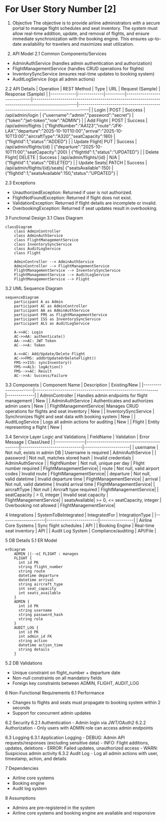 # For User Story Number [2]

1. Objective
The objective is to provide airline administrators with a secure portal to manage flight schedules and seat inventory. The system must allow real-time addition, update, and removal of flights, and ensure immediate synchronization with the booking engine. This ensures up-to-date availability for travelers and maximizes seat utilization.

2. API Model
  2.1 Common Components/Services
  - AdminAuthService (handles admin authentication and authorization)
  - FlightManagementService (handles CRUD operations for flights)
  - InventorySyncService (ensures real-time updates to booking system)
  - AuditLogService (logs all admin actions)

  2.2 API Details
| Operation   | REST Method | Type     | URL                          | Request (Sample)                                                                                   | Response (Sample)                                                                 |
|-------------|-------------|----------|------------------------------|----------------------------------------------------------------------------------------------------|-----------------------------------------------------------------------------------|
| Login       | POST        | Success  | /api/admin/login             | {"username":"admin","password":"secret"}                                                      | {"token":"jwt-token","role":"ADMIN"}                                         |
| Add Flight  | POST        | Success  | /api/admin/flights           | {"flightNumber":"AA123","route":"JFK-LAX","departure":"2025-10-10T10:00","arrival":"2025-10-10T13:00","aircraftType":"A320","seatCapacity":180} | {"flightId":1,"status":"ADDED"}                                               |
| Update Flight| PUT        | Success  | /api/admin/flights/{id}      | {"departure":"2025-10-10T11:00","seatCapacity":200}                                            | {"flightId":1,"status":"UPDATED"}                                            |
| Delete Flight| DELETE     | Success  | /api/admin/flights/{id}      | N/A                                                                                                | {"flightId":1,"status":"DELETED"}                                            |
| Update Seats| PATCH      | Success  | /api/admin/flights/{id}/seats| {"seatsAvailable":150}                                                                             | {"flightId":1,"seatsAvailable":150,"status":"UPDATED"}                      |

  2.3 Exceptions
  - UnauthorizedException: Returned if user is not authorized.
  - FlightNotFoundException: Returned if flight does not exist.
  - ValidationException: Returned if flight details are incomplete or invalid.
  - OverbookingException: Returned if seat updates result in overbooking.

3 Functional Design
  3.1 Class Diagram
```mermaid
classDiagram
    class AdminController
    class AdminAuthService
    class FlightManagementService
    class InventorySyncService
    class AuditLogService
    class Flight

    AdminController --> AdminAuthService
    AdminController --> FlightManagementService
    FlightManagementService --> InventorySyncService
    FlightManagementService --> AuditLogService
    FlightManagementService --> Flight
```

  3.2 UML Sequence Diagram
```mermaid
sequenceDiagram
    participant A as Admin
    participant AC as AdminController
    participant AA as AdminAuthService
    participant FMS as FlightManagementService
    participant ISS as InventorySyncService
    participant ALS as AuditLogService

    A->>AC: Login
    AC->>AA: authenticate()
    AA-->>AC: JWT Token
    AC-->>A: Token

    A->>AC: Add/Update/Delete Flight
    AC->>FMS: addOrUpdateOrDeleteFlight()
    FMS->>ISS: syncInventory()
    FMS->>ALS: logAction()
    FMS-->>AC: Result
    AC-->>A: Success/Failure
```

  3.3 Components
| Component Name         | Description                                                  | Existing/New |
|-----------------------|--------------------------------------------------------------|--------------|
| AdminController       | Handles admin endpoints for flight management                | New          |
| AdminAuthService      | Authenticates and authorizes admin users                     | New          |
| FlightManagementService| Manages CRUD operations for flights and seat inventory      | New          |
| InventorySyncService  | Synchronizes flight and seat data with booking system        | New          |
| AuditLogService       | Logs all admin actions for auditing                          | New          |
| Flight                | Entity representing a flight                                | New          |

  3.4 Service Layer Logic and Validations
| FieldName      | Validation                                 | Error Message                  | ClassUsed             |
|---------------|--------------------------------------------|-------------------------------|-----------------------|
| username      | Not null, exists in admin DB                | Username is required          | AdminAuthService      |
| password      | Not null, matches stored hash               | Invalid credentials           | AdminAuthService      |
| flightNumber  | Not null, unique per day                    | Flight number required        | FlightManagementService|
| route         | Not null, valid airport codes               | Invalid route                 | FlightManagementService|
| departure     | Not null, valid datetime                    | Invalid departure time        | FlightManagementService|
| arrival       | Not null, valid datetime                    | Invalid arrival time          | FlightManagementService|
| aircraftType  | Not null                                   | Aircraft type required        | FlightManagementService|
| seatCapacity  | > 0, integer                                | Invalid seat capacity         | FlightManagementService|
| seatsAvailable| >= 0, <= seatCapacity, integer              | Overbooking not allowed       | FlightManagementService|

4 Integrations
| SystemToBeIntegrated | IntegratedFor             | IntegrationType |
|----------------------|--------------------------|-----------------|
| Airline Core Systems | Sync flight schedules    | API             |
| Booking Engine       | Real-time seat inventory | API             |
| Audit Log System     | Compliance/auditing      | API/File        |

5 DB Details
  5.1 ER Model
```mermaid
erDiagram
    ADMIN ||--o{ FLIGHT : manages
    FLIGHT {
      int id PK
      string flight_number
      string route
      datetime departure
      datetime arrival
      string aircraft_type
      int seat_capacity
      int seats_available
    }
    ADMIN {
      int id PK
      string username
      string password_hash
      string role
    }
    AUDIT_LOG {
      int id PK
      int admin_id FK
      string action
      datetime action_time
      string details
    }
```

  5.2 DB Validations
  - Unique constraint on flight_number + departure date
  - Non-null constraints on all mandatory fields
  - Foreign key constraints between ADMIN, FLIGHT, AUDIT_LOG

6 Non-Functional Requirements
  6.1 Performance
  - Changes to flights and seats must propagate to booking system within 2 seconds
  - Support for concurrent admin updates

  6.2 Security
    6.2.1 Authentication
    - Admin login via JWT/OAuth2
    6.2.2 Authorization
    - Only users with ADMIN role can access admin endpoints

  6.3 Logging
    6.3.1 Application Logging
    - DEBUG: Admin API requests/responses (excluding sensitive data)
    - INFO: Flight additions, updates, deletions
    - ERROR: Failed updates, unauthorized access
    - WARN: Suspicious admin activity
    6.3.2 Audit Log
    - Log all admin actions with user, timestamp, action, and details

7 Dependencies
  - Airline core systems
  - Booking engine
  - Audit log system

8 Assumptions
  - Admins are pre-registered in the system
  - Airline core systems and booking engine are available and responsive
